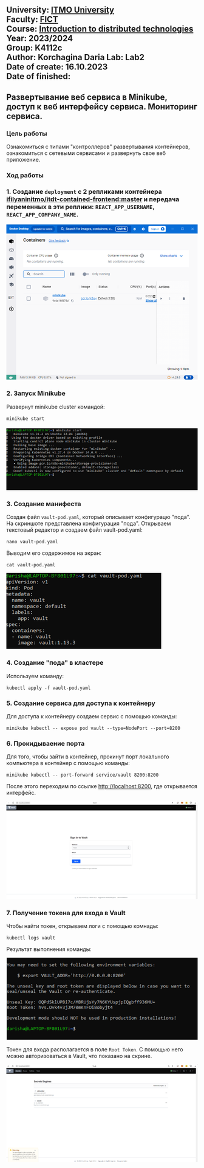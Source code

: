 University: [ITMO University](https://itmo.ru/ru/)  
Faculty: [FICT](https://fict.itmo.ru)  
Course: [Introduction to distributed technologies](https://github.com/itmo-ict-faculty/introduction-to-distributed-technologies)  
Year: 2023/2024  
Group: K4112c  
Author: Korchagina Daria 
Lab: Lab2  
Date of create: 16.10.2023  
Date of finished: 
---
## Развертывание веб сервиса в Minikube, доступ к веб интерфейсу сервиса. Мониторинг сервиса.

### Цель работы

Ознакомиться с типами "контроллеров" развертывания контейнеров, ознакомиться с сетевыми сервисами и развернуть свое веб приложение. 

### Ход работы
### 1. Создание `deployment` с 2 репликами контейнера [ifilyaninitmo/itdt-contained-frontend:master](https://hub.docker.com/repository/docker/ifilyaninitmo/itdt-contained-frontend) и передача переменных в эти реплики: `REACT_APP_USERNAME`, `REACT_APP_COMPANY_NAME`.



![docker](/lab1/Docker.png)

### 2. Запуск Minikube
Развернут minikube cluster командой: 
```
minikube start
```
![start_minikube](/lab1/minikubestart.png)

### 3. Создание манифеста
Создан файл `vault-pod.yaml`, который описывает конфигурацю "пода". На скриншоте представлена конфигурация "пода".
Открываем текстовый редактор и создаем файл vault-pod.yaml:
```
nano vault-pod.yaml
```
Выводим его содержимое на экран:
```
cat vault-pod.yaml
```
![vault-pod](/lab1/cat.png)

### 4. Создание "пода" в кластере
Используем команду:
```
kubectl apply -f vault-pod.yaml
```
### 5. Cоздание сервиса для доступа к контейнеру
Для доступа к контейнеру создаем сервис с помощью команды:
```
minikube kubectl -- expose pod vault --type=NodePort --port=8200
```
### 6. Прокидываение порта
Для того, чтобы зайти в контейнер, прокинут порт локального компьютера в контейнер с помощью команды:
```
minikube kubectl -- port-forward service/vault 8200:8200
```
После этого переходим по ссылке [http://localhost:8200](http://localhost:8200), где открывается интерфейс.

![vault](/lab1/vault.png)

### 7. Получение токена для входа в Vault
Чтобы найти токен, открываем логи с помощью комнады:
```
kubectl logs vault
```
Результат выполнения команды:

![token](/lab1/Token.png)

Токен для входа располагается в поле `Root Token`. С помощью него можно авторизоваться в Vault, что показано на скрине.

![log_vault](/lab1/Login.png)
